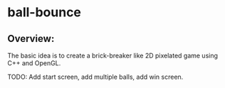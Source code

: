 # ball-bounce

## Overview:

The basic idea is to create a brick-breaker like 2D pixelated game using C++ and OpenGL.

TODO: Add start screen, add multiple balls, add win screen.